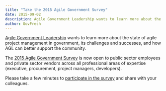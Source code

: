 ```yaml
---
title: "Take the 2015 Agile Government Survey"
date: 2015-09-02
description: Agile Government Leadership wants to learn more about the state of agile project management in government, its challenges and successes, and how AGL can better support the community.
author: GovFresh
---
```


<a href="http://agilegovleaders.org">Agile Government Leadership</a> wants to learn more about the state of agile project management in government, its challenges and successes, and how AGL can better support the community.

The <a href="http://www.agilegovleaders.org/survey/">2015 Agile Government Survey</a> is now open to public sector employees and private sector vendors across all professional areas of expertise (executive, procurement, project managers, developers).

Please take a few minutes to <a href="http://www.agilegovleaders.org/survey/">participate in the survey</a> and share with your colleagues.
